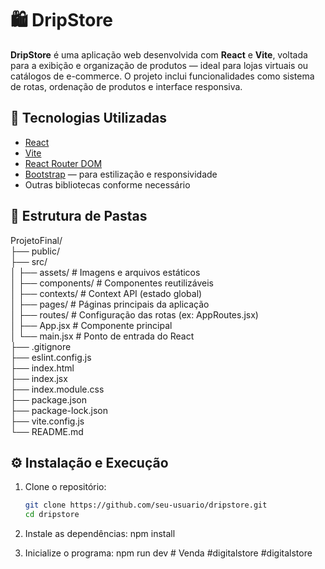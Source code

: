 ﻿# 🛍️ DripStore

**DripStore** é uma aplicação web desenvolvida com **React** e **Vite**, voltada para a exibição e organização de produtos — ideal para lojas virtuais ou catálogos de e-commerce. O projeto inclui funcionalidades como sistema de rotas, ordenação de produtos e interface responsiva.

## 🚀 Tecnologias Utilizadas

- [React](https://reactjs.org/)
- [Vite](https://vitejs.dev/)
- [React Router DOM](https://reactrouter.com/)
- [Bootstrap](https://getbootstrap.com/) — para estilização e responsividade
- Outras bibliotecas conforme necessário

## 📁 Estrutura de Pastas
ProjetoFinal/<br/>
├── public/<br/>
├── src/<br/>
│ ├── assets/ # Imagens e arquivos estáticos<br/>
│ ├── components/ # Componentes reutilizáveis<br/>
│ ├── contexts/ # Context API (estado global)<br/>
│ ├── pages/ # Páginas principais da aplicação<br/>
│ ├── routes/ # Configuração das rotas (ex: AppRoutes.jsx)<br/>
│ ├── App.jsx # Componente principal<br/>
│ └── main.jsx # Ponto de entrada do React<br/>
├── .gitignore<br/>
├── eslint.config.js<br/>
├── index.html<br/>
├── index.jsx<br/>
├── index.module.css<br/>
├── package.json<br/>
├── package-lock.json<br/>
├── vite.config.js<br/>
└── README.md<br/>

## ⚙️ Instalação e Execução

1. Clone o repositório:
   ```bash
   git clone https://github.com/seu-usuario/dripstore.git
   cd dripstore

2. Instale as dependências:
   npm install
   
3. Inicialize o programa:
   npm run dev
#   V e n d a  
 # d i g i t a l s t o r e  
 # d i g i t a l s t o r e  
 